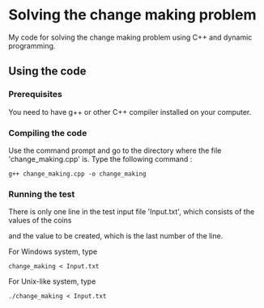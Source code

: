 # Solving the change making problem

My code for solving the change making problem using C++ and dynamic programming.

## Using the code

### Prerequisites

You need to have g++ or other C++ compiler installed on your computer.

### Compiling the code

Use the command prompt and go to the directory where the file 'change_making.cpp' is.
Type the following command :

```
g++ change_making.cpp -o change_making
```
### Running the test

There is only one line in the test input file 'Input.txt', which consists of the values of the coins 

and the value to be created, which is the last number of the line.

For Windows system, type
```
change_making < Input.txt
```

For Unix-like system, type
```
./change_making < Input.txt
```
